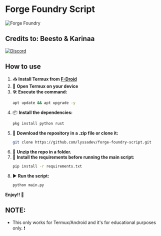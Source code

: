 # Forge Foundry Script

![Forge Foundry](assets/logo.png)

## Credits to: Beesto & Karinaa

[![Discord](https://img.shields.io/discord/1303556732865478756.svg?label=Discord&logo=discord&colorB=7289DA)](https://discord.gg/fBGKynHEH4)

## How to use

1. 📥 **Install Termux from [F-Droid](https://f-droid.org/)**
2. 📱 **Open Termux on your device**
3. 🛠️ **Execute the command:**
    ```bash
    apt update && apt upgrade -y
    ```
4. 📦 **Install the dependencies:**
    ```bash
    pkg install python rust
    ```
5. 📂 **Download the repository in a .zip file or clone it:**
    ```bash
    git clone https://github.com/lyssadev/forge-foundry-script.git
    ```
6. 📁 **Unzip the repo in a folder.**
7. 📜 **Install the requirements before running the main script:**
    ```bash
    pip install -r requirements.txt
    ```
8. ▶️ **Run the script:**
    ```bash
    python main.py
    ```

**Enjoy!! 🎉**

## NOTE:
- This only works for Termux/Android and it's for educational purposes only. ❗️